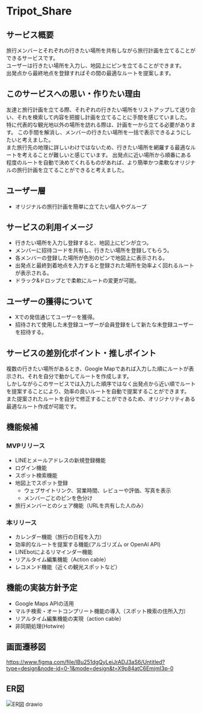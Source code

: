 # Tripot_Share

## サービス概要
旅行メンバーとそれぞれの行きたい場所を共有しながら旅行計画を立てることができるサービスです。<br>
ユーザーは行きたい場所を入力し、地図上にピンを立てることができます。<br>
出発点から最終地点を登録すればその間の最適なルートを提案します。


## このサービスへの思い・作りたい理由
友達と旅行計画を立てる際、それぞれの行きたい場所をリストアップして送り合い、それを検索して内容を把握し計画を立てることに手間を感じていました。
特に代表的な観光地以外の場所を訪れる際は、計画を一から立てる必要があります。
この手間を解消し、メンバーの行きたい場所を一括で表示できるようにしたいと考えました。<br>
また旅行先の地理に詳しいわけではないため、行きたい場所を網羅する最適なルートを考えることが難しいと感じています。
出発点に近い場所から順番にある程度のルートを自動で決めてくれるものがあれば、より簡単かつ柔軟なオリジナルの旅行計画を立てることができると考えました。


## ユーザー層
- オリジナルの旅行計画を簡単に立てたい個人やグループ
  

## サービスの利用イメージ
- 行きたい場所を入力し登録すると、地図上にピンが立つ。
- メンバーに招待コードを共有し、行きたい場所を登録してもらう。
- 各メンバーの登録した場所が色別のピンで地図上に表示される。
- 出発点と最終到着地点を入力すると登録された場所を効率よく回れるルートが表示される。
- ドラック&ドロップとで柔軟にルートの変更が可能。
  

## ユーザーの獲得について
- Xでの発信通じてユーザーを獲得。
- 招待されて使用した未登録ユーザーが会員登録をして新たな未登録ユーザーを招待する。


## サービスの差別化ポイント・推しポイント
複数の行きたい場所があるとき、Google Mapであれば入力した順にルートが表示され、それを自分で動かしてルートを作成します。<br>
しかしながらこのサービスでは入力した順序ではなく出発点から近い順でルートを提案することにより、効率の良いルートを自動で提案することができます。<br>
また提案されたルートを自分で修正することができるため、オリジナリティある最適なルート作成が可能です。


## 機能候補
### MVPリリース
- LINEとメールアドレスの新規登録機能
- ログイン機能
- スポット検索機能
- 地図上でスポット登録
  - ウェブサイトリンク、営業時間、レビューや評価、写真を表示
  - メンバーごとのピンを色分け　
- 旅行メンバーとのシェア機能（URLを共有した人のみ）

### 本リリース
- カレンダー機能（旅行の日程を入力）
- 効率的なルートを提案する機能(アルゴリズム or OpenAI API)
- LINEbotによるリマインダー機能
- リアルタイム編集機能（Action cable）
- レコメンド機能（近くの観光スポットなど）
  

## 機能の実装方針予定
- Google Maps APIの活用
- マルチ検索・オートコンプリート機能の導入（スポット検索の住所入力）
- リアルタイム編集機能の実現（action cable）
- 非同期処理(Hotwire)

## 画面遷移図
https://www.figma.com/file/lBu251dgQyLeiJrADJ3aS6/Untitled?type=design&node-id=0-1&mode=design&t=X9p84atC6EmjmI3p-0

## ER図
![ER図 drawio](https://github.com/maru973/Tripot_Share/assets/148407473/25b8979c-bac7-4730-9687-bb9e1cd56158)




